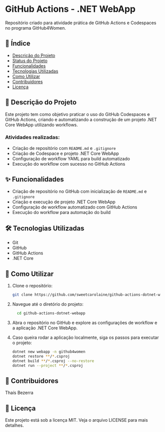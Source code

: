 # GitHub Actions - .NET WebApp

Repositório criado para atividade prática de GitHub Actions e Codespaces no programa GitHub4Women.

## 📂 Índice

- [Descrição do Projeto](#descrição-do-projeto)
- [Status do Projeto](#status-do-projeto)
- [Funcionalidades](#funcionalidades)
- [Tecnologias Utilizadas](#tecnologias-utilizadas)
- [Como Utilizar](#como-utilizar)
- [Contribuidores](#contribuidores)
- [Licença](#licença)

## 📄 Descrição do Projeto

Este projeto tem como objetivo praticar o uso do GitHub Codespaces e GitHub Actions, criando e automatizando a construção de um projeto .NET Core WebApp utilizando workflows.

### Atividades realizadas:

- Criação de repositório com `README.md` e `.gitignore`
- Criação de Codespace e projeto .NET Core WebApp
- Configuração de workflow YAML para build automatizado
- Execução do workflow com sucesso no GitHub Actions


## ✨ Funcionalidades

- Criação de repositório no GitHub com inicialização de `README.md` e `.gitignore`
- Criação e execução de projeto .NET Core WebApp
- Configuração de workflow automatizado com GitHub Actions
- Execução do workflow para automação do build

## 🛠️ Tecnologias Utilizadas

- Git
- GitHub
- GitHub Actions
- .NET Core

## 🚀 Como Utilizar

1. Clone o repositório:
   ```bash
   git clone https://github.com/sweetcarolaine/github-actions-dotnet-webapp.git
   
2. Navegue até o diretório do projeto:
   ```bash
     cd github-actions-dotnet-webapp
3. Abra o repositório no GitHub e explore as configurações de workflow e a aplicação .NET Core WebApp.
   
5. Caso queira rodar a aplicação localmente, siga os passos para executar o projeto:
   ```bash
   dotnet new webapp -n github4women
   dotnet restore **/*.csproj
   dotnet build **/*.csproj --no-restore
   dotnet run --project **/*.csproj

## 👥 Contribuidores
  Thaís Bezerra

## 📄 Licença
  Este projeto está sob a licença MIT. Veja o arquivo LICENSE para mais detalhes.

  
